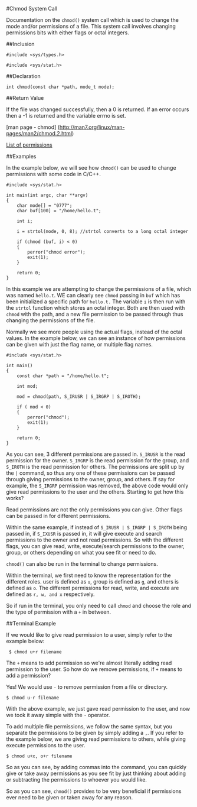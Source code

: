 #Chmod System Call

Documentation on the `chmod()` system call which is used to change the mode and/or permissions of a file. This system call involves changing permissions bits with either flags or octal integers.

##Inclusion

`#include <sys/types.h>`

`#include <sys/stat.h>`

##Declaration

`int chmod(const char *path, mode_t mode);`

##Return Value

If the file was changed successfully, then a 0 is returned. If an error occurs then a -1 is returned and the variable errno is set. 

[man page - chmod] (http://man7.org/linux/man-pages/man2/chmod.2.html)

[List of permissions](www.delorie.com/gnu/docs/glibc/libc_288.html)

##Examples

In the example below, we will see how `chmod()` can be used to change permissions with some code in C/C++.

```
#include <sys/stat.h>

int main(int argc, char **argv)
{
	char mode[] = "0777";
	char buf[100] = "/home/hello.t";
	
	int i;
	
	i = strtol(mode, 0, 8); //strtol converts to a long octal integer

	if (chmod (buf, i) < 0)
	{
		perror("chmod error");
		exit(1);
	}
	
	return 0;
}
```

In this example we are attempting to change the permissions of a file, which was named `hello.t`. WE can clearly see `chmod` passing in `buf` which has been initialized a specific path for `hello.t.` The variable `i` is then run with the `strtol` function which stores an octal integer. Both are then used with `chmod` with the path, and a new file permission to be passed through thus changing the permissions of the file. 

Normally we see more people using the actual flags, instead of the octal values. In the example below, we can see an instance of how permissions can be given with just the flag name, or multiple flag names.

```
#include <sys/stat.h> 

int main()
{
	const char *path = "/home/hello.t";
	
	int mod;
	
	mod = chmod(path, S_IRUSR | S_IRGRP | S_IROTH);
	
	if ( mod < 0)
	{
		perror("chmod");
		exit(1);
	}
	
	return 0;
}
```

As you can see, 3 different permissions are passed in. `S_IRUSR` is the read permission for the owner. `S_IRGRP` is the read 
permission for the group, and `S_IROTH` is the read permission for others. The permissions are split up by the `|` command, 
so thus any one of these permissions can be passed through giving permissions to the owner, group, and others.
If say for example, the `S_IRGRP` permission was removed, the above code would only give read permissions to the user and the
others. Starting to get how this works? 

Read permissions are not the only permissions you can give. Other flags can be passed in for different permissions. 

Within the same example, if instead of `S_IRUSR | S_IRGRP | S_IROTH` being passed in, if `S_IXUSR` is passed in, it will give execute and search permissions to the owner and not read permissions. So with the different flags, you can give read, write, execute/search permissions to the owner, group, or others depending on what you see fit or need to do.

`chmod()` can also be run in the terminal to change permissions.

Within the terminal, we first need to know the representation for the different roles. user is defined as `u`, group is defined as `g`, and others is defined as `o`. The different permissions for read, write, and execute are defined as `r, w, and x` respectively.

So if run in the terminal, you only need to call `chmod` and choose the role and the type of permission with a `+` in between. 

##Terminal Example

If we would like to give read permission to a user, simply refer to the example below:

` $ chmod u+r filename`

The `+` means to add permission so we're almost literally adding read permission to the user. So how do we remove permissions, if `+` means to add a permission?

Yes! We would use `-` to remove permission from a file or directory.

`$ chmod u-r filename`

With the above example, we just gave read permission to the user, and now we took it away simple with the `-` operator.

To add multiple file permissions, we follow the same syntax, but you separate the permissions to be given by simply adding a `,`. If you refer to the example below, we are giving read permissions to others, while giving execute permissions to the user.

`$ chmod u+x, o+r filename`

So as you can see, by adding commas into the command, you can quickly give or take away permissions as you see fit by just thinking about adding or subtracting the permissions to whoever you would like.


So as you can see, `chmod()` provides to be very beneficial if permissions ever need to be given or taken away for any reason. 


